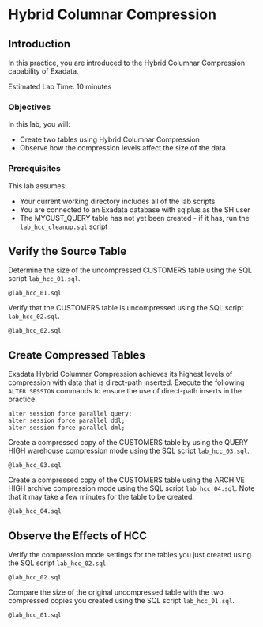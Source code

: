 # Hybrid Columnar Compression

## Introduction

In this practice, you are introduced to the Hybrid Columnar Compression capability of Exadata.

Estimated Lab Time: 10 minutes

### Objectives

In this lab, you will:
* Create two tables using Hybrid Columnar Compression
* Observe how the compression levels affect the size of the data

### Prerequisites

This lab assumes:
* Your current working directory includes all of the lab scripts
* You are connected to an Exadata database with sqlplus as the SH user
* The MYCUST_QUERY table has not yet been created - if it has, run the `lab_hcc_cleanup.sql` script

## Verify the Source Table

Determine the size of the uncompressed CUSTOMERS table using the SQL script `lab_hcc_01.sql`.

    @lab_hcc_01.sql

Verify that the CUSTOMERS table is uncompressed using the SQL script `lab_hcc_02.sql`.

    @lab_hcc_02.sql

## Create Compressed Tables

Exadata Hybrid Columnar Compression achieves its highest levels of compression with data that is direct-path inserted. Execute the following `ALTER SESSION` commands to ensure the use of direct-path inserts in the practice.

```
alter session force parallel query;
alter session force parallel ddl;
alter session force parallel dml;
```

Create a compressed copy of the CUSTOMERS table by using the QUERY HIGH warehouse compression mode using the SQL script `lab_hcc_03.sql`.

    @lab_hcc_03.sql

Create a compressed copy of the CUSTOMERS table using the ARCHIVE HIGH archive compression mode using the SQL script `lab_hcc_04.sql`. Note that it may take a few minutes for the table to be created.

    @lab_hcc_04.sql

## Observe the Effects of HCC

Verify the compression mode settings for the tables you just created using the SQL script `lab_hcc_02.sql`.

    @lab_hcc_02.sql

Compare the size of the original uncompressed table with the two compressed copies you created using the SQL script `lab_hcc_01.sql`.

    @lab_hcc_01.sql
